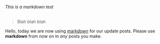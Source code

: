 ###### This is a markdown test

> Blah blah blah

Hello, today we are now using [markdown](#) for our update posts. Please use **markdown** from now on in _any_ posts you make.
